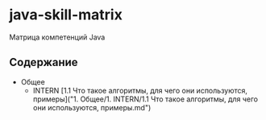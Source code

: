 # java-skill-matrix
Матрица компетенций Java

## Содержание
- Общее
    - INTERN
        [1.1 Что такое алгоритмы, для чего они используются, примеры]("1. Общее/1. INTERN/1.1 Что такое алгоритмы, для чего они используются, примеры.md")